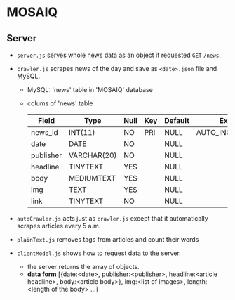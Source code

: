 # MOSAIQ
## Server  
- `server.js` serves whole news data as an object if requested `GET` `/news`.  
- `crawler.js` scrapes news of the day and save as `<date>.json` file and MySQL.  
  - MySQL: 'news' table in 'MOSAIQ' database  
  - colums of 'news' table  
  
    | Field     | Type        | Null | Key | Default | Extra          |
    |-----------|-------------|------|-----|---------|----------------|
    | news_id   | INT(11)     | NO   | PRI | NULL    | AUTO_INCREMENT |
    | date      | DATE        | NO   |     | NULL    |                |
    | publisher | VARCHAR(20) | NO   |     | NULL    |                |
    | headline  | TINYTEXT    | YES  |     | NULL    |                |
    | body      | MEDIUMTEXT  | YES  |     | NULL    |                |
    | img       | TEXT        | YES  |     | NULL    |                |
    | link      | TINYTEXT    | NO   |     | NULL    |                |

- `autoCrawler.js` acts just as `crawler.js` except that it automatically scrapes articles every 5 a.m.  
- `plainText.js` removes tags from articles and count their words  
- `clientModel.js` shows how to request data to the server.  
  - the server returns the array of objects.  
  - **data form** 
    [{date:\<date\>, publisher:\<publisher\>, headline:\<article headline\>, body:\<article body\>}, img:\<list of images\>, length:\<length of the body\> ...]  

